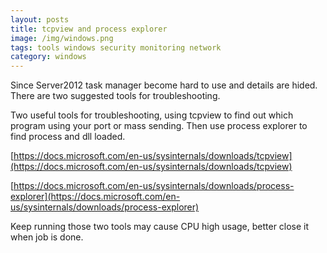 ```yaml
---
layout: posts
title: tcpview and process explorer
image: /img/windows.png
tags: tools windows security monitoring network
category: windows
---
```


Since Server2012 task manager become hard to use and details are hided. There are two suggested tools for troubleshooting.

Two useful tools for troubleshooting, using tcpview to find out which program using your port or mass sending. Then use process explorer to find process and dll loaded.

[https://docs.microsoft.com/en-us/sysinternals/downloads/tcpview](https://docs.microsoft.com/en-us/sysinternals/downloads/tcpview)

[https://docs.microsoft.com/en-us/sysinternals/downloads/process-explorer](https://docs.microsoft.com/en-us/sysinternals/downloads/process-explorer)

Keep running those two tools may cause CPU high usage, better close it when job is done.
